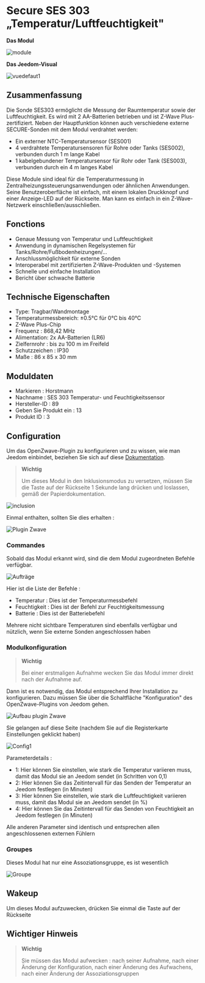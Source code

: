# Secure SES 303 „Temperatur/Luftfeuchtigkeit"

**Das Modul**

![module](images/secure.ses303/module.jpg)

**Das Jeedom-Visual**

![vuedefaut1](images/secure.ses303/vuedefaut1.jpg)

## Zusammenfassung

Die Sonde SES303 ermöglicht die Messung der Raumtemperatur sowie der Luftfeuchtigkeit. Es wird mit 2 AA-Batterien betrieben und ist Z-Wave Plus-zertifiziert. Neben der Hauptfunktion können auch verschiedene externe SECURE-Sonden mit dem Modul verdrahtet werden:

-   Ein externer NTC-Temperatursensor (SES001)
-   4 verdrahtete Temperatursensoren für Rohre oder Tanks (SES002), verbunden durch 1 m lange Kabel
-   1 kabelgebundener Temperatursensor für Rohr oder Tank (SES003), verbunden durch ein 4 m langes Kabel

Diese Module sind ideal für die Temperaturmessung in Zentralheizungssteuerungsanwendungen oder ähnlichen Anwendungen. Seine Benutzeroberfläche ist einfach, mit einem lokalen Druckknopf und einer Anzeige-LED auf der Rückseite. Man kann es einfach in ein Z-Wave-Netzwerk einschließen/ausschließen.

## Fonctions

-   Genaue Messung von Temperatur und Luftfeuchtigkeit
-   Anwendung in dynamischen Regelsystemen für Tanks/Rohre/Fußbodenheizungen/…​
-   Anschlussmöglichkeit für externe Sonden
-   Interoperabel mit zertifizierten Z-Wave-Produkten und -Systemen
-   Schnelle und einfache Installation
-   Bericht über schwache Batterie

## Technische Eigenschaften

-   Type: Tragbar/Wandmontage
-   Temperaturmessbereich: ±0.5°C für 0°C bis 40°C
-   Z-Wave Plus-Chip
-   Frequenz : 868,42 MHz
-   Alimentation: 2x AA-Batterien (LR6)
-   Zielfernrohr : bis zu 100 m im Freifeld
-   Schutzzeichen : IP30
-   Maße : 86 x 85 x 30 mm

## Moduldaten

-   Markieren : Horstmann
-   Nachname : SES 303 Temperatur- und Feuchtigkeitssensor
-   Hersteller-ID : 89
-   Geben Sie Produkt ein : 13
-   Produkt ID : 3

## Configuration

Um das OpenZwave-Plugin zu konfigurieren und zu wissen, wie man Jeedom einbindet, beziehen Sie sich auf diese [Dokumentation](https://doc.jeedom.com/de_DE/plugins/automation%20protocol/openzwave/).

> **Wichtig**
>
> Um dieses Modul in den Inklusionsmodus zu versetzen, müssen Sie die Taste auf der Rückseite 1 Sekunde lang drücken und loslassen, gemäß der Papierdokumentation.

![inclusion](images/secure.ses303/inclusion.jpg)

Einmal enthalten, sollten Sie dies erhalten :

![Plugin Zwave](images/secure.ses303/information.jpg)

### Commandes

Sobald das Modul erkannt wird, sind die dem Modul zugeordneten Befehle verfügbar.

![Aufträge](images/secure.ses303/commandes.jpg)

Hier ist die Liste der Befehle :

-   Temperatur : Dies ist der Temperaturmessbefehl
-   Feuchtigkeit : Dies ist der Befehl zur Feuchtigkeitsmessung
-   Batterie : Dies ist der Batteriebefehl

Mehrere nicht sichtbare Temperaturen sind ebenfalls verfügbar und nützlich, wenn Sie externe Sonden angeschlossen haben

### Modulkonfiguration

> **Wichtig**
>
> Bei einer erstmaligen Aufnahme wecken Sie das Modul immer direkt nach der Aufnahme auf.

Dann ist es notwendig, das Modul entsprechend Ihrer Installation zu konfigurieren. Dazu müssen Sie über die Schaltfläche "Konfiguration" des OpenZwave-Plugins von Jeedom gehen.

![Aufbau plugin Zwave](images/plugin/bouton_configuration.jpg)

Sie gelangen auf diese Seite (nachdem Sie auf die Registerkarte Einstellungen geklickt haben)

![Config1](images/secure.ses303/config1.jpg)

Parameterdetails :

-   1: Hier können Sie einstellen, wie stark die Temperatur variieren muss, damit das Modul sie an Jeedom sendet (in Schritten von 0,1)
-   2: Hier können Sie das Zeitintervall für das Senden der Temperatur an Jeedom festlegen (in Minuten)
-   3: Hier können Sie einstellen, wie stark die Luftfeuchtigkeit variieren muss, damit das Modul sie an Jeedom sendet (in %)
-   4: Hier können Sie das Zeitintervall für das Senden von Feuchtigkeit an Jeedom festlegen (in Minuten)

Alle anderen Parameter sind identisch und entsprechen allen angeschlossenen externen Fühlern

### Groupes

Dieses Modul hat nur eine Assoziationsgruppe, es ist wesentlich

![Groupe](images/secure.ses303/groupe.jpg)

## Wakeup

Um dieses Modul aufzuwecken, drücken Sie einmal die Taste auf der Rückseite

Wichtiger Hinweis
---------------

> **Wichtig**
>
> Sie müssen das Modul aufwecken : nach seiner Aufnahme, nach einer Änderung der Konfiguration, nach einer Änderung des Aufwachens, nach einer Änderung der Assoziationsgruppen
